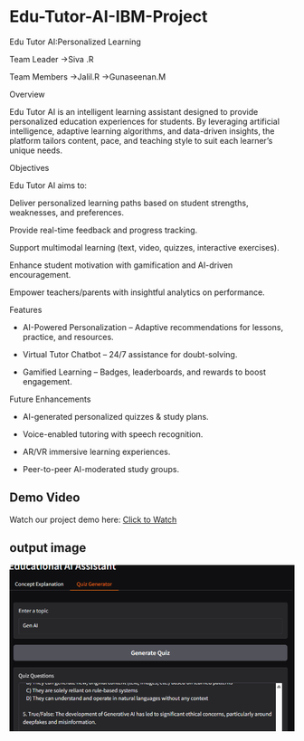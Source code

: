 # Edu-Tutor-AI-IBM-Project

Edu Tutor AI:Personalized Learning

Team Leader
->Siva .R


Team Members
->Jalil.R
->Gunaseenan.M

Overview

Edu Tutor AI is an intelligent learning assistant designed to provide personalized education experiences for students. By leveraging artificial intelligence, adaptive learning algorithms, and data-driven insights, the platform tailors content, pace, and teaching style to suit each learner’s unique needs.

 Objectives

Edu Tutor AI aims to:

Deliver personalized learning paths based on student strengths, weaknesses, and preferences.

Provide real-time feedback and progress tracking.

Support multimodal learning (text, video, quizzes, interactive exercises).

Enhance student motivation with gamification and AI-driven encouragement.

Empower teachers/parents with insightful analytics on performance.

 Features

* AI-Powered Personalization – Adaptive recommendations for lessons, practice, and resources.


* Virtual Tutor Chatbot – 24/7 assistance for doubt-solving.


* Gamified Learning – Badges, leaderboards, and rewards to boost engagement.

Future Enhancements

* AI-generated personalized quizzes & study plans.

* Voice-enabled tutoring with speech recognition.

* AR/VR immersive learning experiences.

* Peer-to-peer AI-moderated study groups.


## Demo Video
Watch our project demo here: [Click to Watch](PASTE_YOUR_LINK_HERE)
## output image
![ Output image](output_image.png)

